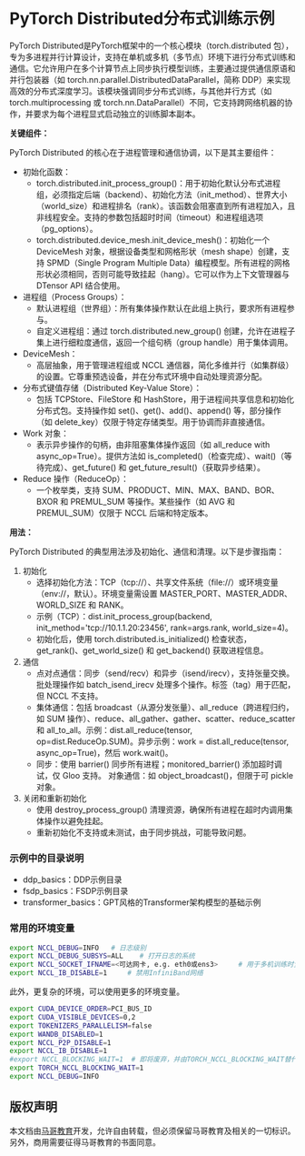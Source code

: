 # PyTorch Distributed分布式训练示例

PyTorch Distributed是PyTorch框架中的一个核心模块（torch.distributed 包），专为多进程并行计算设计，支持在单机或多机（多节点）环境下进行分布式训练和通信。它允许用户在多个计算节点上同步执行模型训练，主要通过提供通信原语和并行包装器（如 torch.nn.parallel.DistributedDataParallel，简称 DDP）来实现高效的分布式深度学习。该模块强调同步分布式训练，与其他并行方式（如 torch.multiprocessing 或 torch.nn.DataParallel）不同，它支持跨网络机器的协作，并要求为每个进程显式启动独立的训练脚本副本。

**关键组件：**

PyTorch Distributed 的核心在于进程管理和通信协调，以下是其主要组件：

- 初始化函数：
  - torch.distributed.init_process_group()：用于初始化默认分布式进程组，必须指定后端（backend）、初始化方法（init_method）、世界大小（world_size）和进程排名（rank）。该函数会阻塞直到所有进程加入，且非线程安全。支持的参数包括超时时间（timeout）和进程组选项（pg_options）。
  - torch.distributed.device_mesh.init_device_mesh()：初始化一个 DeviceMesh 对象，根据设备类型和网格形状（mesh shape）创建，支持 SPMD（Single Program Multiple Data）编程模型。所有进程的网格形状必须相同，否则可能导致挂起（hang）。它可以作为上下文管理器与 DTensor API 结合使用。
- 进程组（Process Groups）：
  - 默认进程组（世界组）：所有集体操作默认在此组上执行，要求所有进程参与。
  - 自定义进程组：通过 torch.distributed.new_group() 创建，允许在进程子集上进行细粒度通信，返回一个组句柄（group handle）用于集体调用。
- DeviceMesh：
  - 高层抽象，用于管理进程组或 NCCL 通信器，简化多维并行（如集群级）的设置。它尊重预选设备，并在分布式环境中自动处理资源分配。
- 分布式键值存储（Distributed Key-Value Store）：
  - 包括 TCPStore、FileStore 和 HashStore，用于进程间共享信息和初始化分布式包。支持操作如 set()、get()、add()、append() 等，部分操作（如 delete_key）仅限于特定存储类型。用于协调而非直接通信。
- Work 对象：
  - 表示异步操作的句柄，由非阻塞集体操作返回（如 all_reduce with async_op=True）。提供方法如 is_completed()（检查完成）、wait()（等待完成）、get_future() 和 get_future_result()（获取异步结果）。
- Reduce 操作（ReduceOp）：
  - 一个枚举类，支持 SUM、PRODUCT、MIN、MAX、BAND、BOR、BXOR 和 PREMUL_SUM 等操作。某些操作（如 AVG 和 PREMUL_SUM）仅限于 NCCL 后端和特定版本。

**用法：**

PyTorch Distributed 的典型用法涉及初始化、通信和清理。以下是步骤指南：

1. 初始化
   - 选择初始化方法：TCP（tcp://）、共享文件系统（file://）或环境变量（env://，默认）。环境变量需设置 MASTER_PORT、MASTER_ADDR、WORLD_SIZE 和 RANK。
   - 示例（TCP）：dist.init_process_group(backend, init_method='tcp://10.1.1.20:23456', rank=args.rank, world_size=4)。
   - 初始化后，使用 torch.distributed.is_initialized() 检查状态，get_rank()、get_world_size() 和 get_backend() 获取进程信息。
2. 通信
   - 点对点通信：同步（send/recv）和异步（isend/irecv），支持张量交换。批处理操作如 batch_isend_irecv 处理多个操作。标签（tag）用于匹配，但 NCCL 不支持。
   - 集体通信：包括 broadcast（从源分发张量）、all_reduce（跨进程归约，如 SUM 操作）、reduce、all_gather、gather、scatter、reduce_scatter 和 all_to_all。示例：dist.all_reduce(tensor, op=dist.ReduceOp.SUM)。异步示例：work = dist.all_reduce(tensor, async_op=True)，然后 work.wait()。
   - 同步：使用 barrier() 同步所有进程；monitored_barrier() 添加超时调试，仅 Gloo 支持。
     对象通信：如 object_broadcast()，但限于可 pickle 对象。
3. 关闭和重新初始化
   - 使用 destroy_process_group() 清理资源，确保所有进程在超时内调用集体操作以避免挂起。
   - 重新初始化不支持或未测试，由于同步挑战，可能导致问题。

### 示例中的目录说明

- ddp_basics：DDP示例目录
- fsdp_basics：FSDP示例目录
- transformer_basics：GPT风格的Transformer架构模型的基础示例

### 常用的环境变量

```bash
export NCCL_DEBUG=INFO   # 日志级别
export NCCL_DEBUG_SUBSYS=ALL    # 打开日志的系统
export NCCL_SOCKET_IFNAME=<可达网卡, e.g. eth0或ens3>     # 用于多机训练时负责进行分布式通信的网络接口
export NCCL_IB_DISABLE=1     # 禁用InfiniBand网络
```

此外，更复杂的环境，可以使用更多的环境变量。

```bash
export CUDA_DEVICE_ORDER=PCI_BUS_ID
export CUDA_VISIBLE_DEVICES=0,2
export TOKENIZERS_PARALLELISM=false
export WANDB_DISABLED=1
export NCCL_P2P_DISABLE=1
export NCCL_IB_DISABLE=1
#export NCCL_BLOCKING_WAIT=1  # 即将废弃，并由TORCH_NCCL_BLOCKING_WAIT替代
export TORCH_NCCL_BLOCKING_WAIT=1
export NCCL_DEBUG=INFO
```



## 版权声明

本文档由[马哥教育](http://www.magedu.com)开发，允许自由转载，但必须保留马哥教育及相关的一切标识。另外，商用需要征得马哥教育的书面同意。
